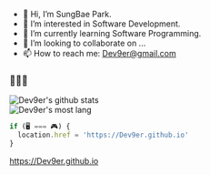 - 👋 Hi, I’m SungBae Park.
- 👀 I’m interested in Software Development.
- 🌱 I’m currently learning Software Programming.
- 💞️ I’m looking to collaborate on ...
- 📫 How to reach me: Dev9er@gmail.com
### 👋👋👋
![Dev9er's github stats](https://github-readme-stats.vercel.app/api?username=Dev9er&show_icons=true&count_private=true&theme=dark)  
![Dev9er's most lang](https://github-readme-stats.vercel.app/api/top-langs/?username=Dev9er&exclude_repo=Subinua.github.io&theme=dark)  
```js
if (🖥️ === 🎮) {
  location.href = 'https://Dev9er.github.io'
}
```
https://Dev9er.github.io
<!---
Dev9er/Dev9er is a ✨ special ✨ repository because its `README.md` (this file) appears on your GitHub profile.
You can click the Preview link to take a look at your changes.
--->

